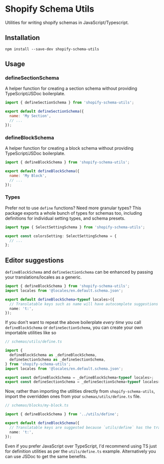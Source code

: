 # Shopify Schema Utils

Utilities for writing shopify schemas in JavaScript/Typescript.

## Installation

```shell
npm install --save-dev shopify-schema-utils
```

## Usage

### defineSectionSchema

A helper function for creating a section schema without providing TypeScript/JSDoc boilerplate.

```js
import { defineSectionSchema } from 'shopify-schema-utils';

export default defineSectionSchema({
  name: 'My Section',
  // ...
});
```

### defineBlockSchema

A helper function for creating a block schema without providing TypeScript/JSDoc boilerplate.

```js
import { defineBlockSchema } from 'shopify-schema-utils';

export default defineBlockSchema({
  name: 'My Block',
  // ...
});
```

### Types

Prefer not to use `define` functions? Need more granular types? This package exports a whole bunch of types for schemas too, including definitions for individual setting types, and schema presets.

```ts
import type { SelectSettingSchema } from 'shopify-schema-utils';

export const colorsSetting: SelectSettingSchema = {
  // ...
};
```

## Editor suggestions

`defineBlockSchema` and `defineSectionSchema` can be enhanced by passing your translations/locales as a generic.

```ts
import { defineBlockSchema } from 'shopify-schema-utils';
import locales from '@locales/en.default.schema.json';

export default defineBlockSchema<typeof locales>({
  // Translatable keys such as name will have autocomplete suggestions in your editor
  name: 't:',
});
```

If you don't want to repeat the above boilerplate _every time_ you call `defineBlockSchema` or `defineSectionSchema`, you can create your own importable utilities like so

```ts
// schemas/utils/define.ts

import {
  defineBlockSchema as _defineBlockSchema,
  defineSectionSchema as _defineSectionSchema,
} from 'shopify-schema-utils';
import locales from '@locales/en.default.schema.json';

export const defineBlockSchema = _defineBlockSchema<typeof locales>;
export const defineSectionSchema = _defineSectionSchema<typeof locales>;
```

Now, rather than importing the utilities directly from `shopify-schema-utils`, import the overridden ones from your `schemas/utils/define.ts` file.

```ts
// schemas/blocks/my-block.ts

import { defineBlockSchema } from '../utils/define';

export default defineBlockSchema({
  // Translatable keys are suggested because `utils/define` has the translations preloaded
  name: 't:',
});
```

Even if you prefer JavaScript over TypeScript, I'd recommend using TS just for definition utilities as per the `utils/define.ts` example. Alternatively you can use JSDoc to get the same benefits.
